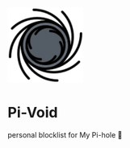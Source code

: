 <img src="https://raw.githubusercontent.com/TomWolfy/Pi-Void/refs/heads/main/img/logo.webp" height="150px"/>


# Pi-Void
personal blocklist for My Pi-hole 🌟
